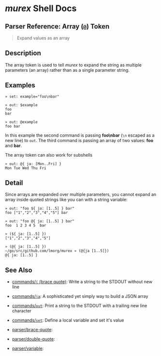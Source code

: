 # _murex_ Shell Docs

## Parser Reference: Array (`@`) Token

> Expand values as an array

## Description

The array token is used to tell _murex_ to expand the string as multiple
parameters (an array) rather than as a single parameter string.



## Examples

    » set: example="foo\nbar"
    
    » out: $example
    foo
    bar
    
    » out: @example
    foo bar
    
In this example the second command is passing **foo\nbar** (`\n` escaped as a new
line) to `out`. The third command is passing an array of two values: **foo** and
**bar**.

The array token can also work for subshells

    » out: @{ ja: [Mon..Fri] }
    Mon Tue Wed Thu Fri

## Detail

Since arrays are expanded over multiple parameters, you cannot expand an array
inside quoted strings like you can with a string variable:

    » out: "foo ${ ja: [1..5] } bar"
    foo ["1","2","3","4","5"] bar
    
    » out: "foo @{ ja: [1..5] } bar"
    foo  1 2 3 4 5  bar
    
    » (${ ja: [1..5] })
    ["1","2","3","4","5"]   
    
    » (@{ ja: [1..5] })                                                                                                                                                                                        ~/go/src/github.com/lmorg/murex » (@{ja [1..5]})
    @{ ja: [1..5] } 

## See Also

* [commands/`(` (brace quote)](../commands/brace-quote.md):
  Write a string to the STDOUT without new line
* [commands/`ja`](../commands/ja.md):
  A sophisticated yet simply way to build a JSON array
* [commands/`out`](../commands/out.md):
  Print a string to the STDOUT with a trailing new line character
* [commands/`set`](../commands/set.md):
  Define a local variable and set it's value
* [parser/brace-quote](../parser/brace-quote.md):
  
* [parser/double-quote](../parser/double-quote.md):
  
* [parser/variable](../parser/variable.md):
  